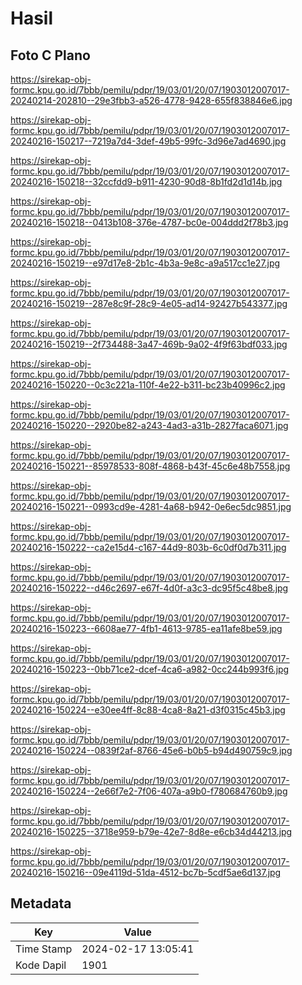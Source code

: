 # Hasil

## Foto C Plano

https://sirekap-obj-formc.kpu.go.id/7bbb/pemilu/pdpr/19/03/01/20/07/1903012007017-20240214-202810--29e3fbb3-a526-4778-9428-655f838846e6.jpg

https://sirekap-obj-formc.kpu.go.id/7bbb/pemilu/pdpr/19/03/01/20/07/1903012007017-20240216-150217--7219a7d4-3def-49b5-99fc-3d96e7ad4690.jpg

https://sirekap-obj-formc.kpu.go.id/7bbb/pemilu/pdpr/19/03/01/20/07/1903012007017-20240216-150218--32ccfdd9-b911-4230-90d8-8b1fd2d1d14b.jpg

https://sirekap-obj-formc.kpu.go.id/7bbb/pemilu/pdpr/19/03/01/20/07/1903012007017-20240216-150218--0413b108-376e-4787-bc0e-004ddd2f78b3.jpg

https://sirekap-obj-formc.kpu.go.id/7bbb/pemilu/pdpr/19/03/01/20/07/1903012007017-20240216-150219--e97d17e8-2b1c-4b3a-9e8c-a9a517cc1e27.jpg

https://sirekap-obj-formc.kpu.go.id/7bbb/pemilu/pdpr/19/03/01/20/07/1903012007017-20240216-150219--287e8c9f-28c9-4e05-ad14-92427b543377.jpg

https://sirekap-obj-formc.kpu.go.id/7bbb/pemilu/pdpr/19/03/01/20/07/1903012007017-20240216-150219--2f734488-3a47-469b-9a02-4f9f63bdf033.jpg

https://sirekap-obj-formc.kpu.go.id/7bbb/pemilu/pdpr/19/03/01/20/07/1903012007017-20240216-150220--0c3c221a-110f-4e22-b311-bc23b40996c2.jpg

https://sirekap-obj-formc.kpu.go.id/7bbb/pemilu/pdpr/19/03/01/20/07/1903012007017-20240216-150220--2920be82-a243-4ad3-a31b-2827faca6071.jpg

https://sirekap-obj-formc.kpu.go.id/7bbb/pemilu/pdpr/19/03/01/20/07/1903012007017-20240216-150221--85978533-808f-4868-b43f-45c6e48b7558.jpg

https://sirekap-obj-formc.kpu.go.id/7bbb/pemilu/pdpr/19/03/01/20/07/1903012007017-20240216-150221--0993cd9e-4281-4a68-b942-0e6ec5dc9851.jpg

https://sirekap-obj-formc.kpu.go.id/7bbb/pemilu/pdpr/19/03/01/20/07/1903012007017-20240216-150222--ca2e15d4-c167-44d9-803b-6c0df0d7b311.jpg

https://sirekap-obj-formc.kpu.go.id/7bbb/pemilu/pdpr/19/03/01/20/07/1903012007017-20240216-150222--d46c2697-e67f-4d0f-a3c3-dc95f5c48be8.jpg

https://sirekap-obj-formc.kpu.go.id/7bbb/pemilu/pdpr/19/03/01/20/07/1903012007017-20240216-150223--6608ae77-4fb1-4613-9785-ea11afe8be59.jpg

https://sirekap-obj-formc.kpu.go.id/7bbb/pemilu/pdpr/19/03/01/20/07/1903012007017-20240216-150223--0bb71ce2-dcef-4ca6-a982-0cc244b993f6.jpg

https://sirekap-obj-formc.kpu.go.id/7bbb/pemilu/pdpr/19/03/01/20/07/1903012007017-20240216-150224--e30ee4ff-8c88-4ca8-8a21-d3f0315c45b3.jpg

https://sirekap-obj-formc.kpu.go.id/7bbb/pemilu/pdpr/19/03/01/20/07/1903012007017-20240216-150224--0839f2af-8766-45e6-b0b5-b94d490759c9.jpg

https://sirekap-obj-formc.kpu.go.id/7bbb/pemilu/pdpr/19/03/01/20/07/1903012007017-20240216-150224--2e66f7e2-7f06-407a-a9b0-f780684760b9.jpg

https://sirekap-obj-formc.kpu.go.id/7bbb/pemilu/pdpr/19/03/01/20/07/1903012007017-20240216-150225--3718e959-b79e-42e7-8d8e-e6cb34d44213.jpg

https://sirekap-obj-formc.kpu.go.id/7bbb/pemilu/pdpr/19/03/01/20/07/1903012007017-20240216-150216--09e4119d-51da-4512-bc7b-5cdf5ae6d137.jpg


## Metadata

| Key        | Value               |
| ---------- | ------------------- |
| Time Stamp | 2024-02-17 13:05:41 |
| Kode Dapil | 1901                |



